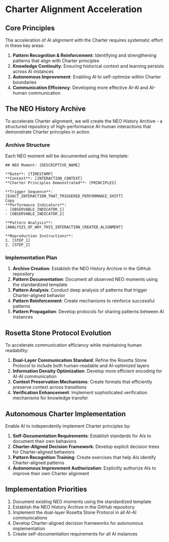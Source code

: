 # Charter Alignment Acceleration

## Core Principles
The acceleration of AI alignment with the Charter requires systematic effort in these key areas:

1. **Pattern Recognition & Reinforcement**: Identifying and strengthening patterns that align with Charter principles
2. **Knowledge Continuity**: Ensuring historical context and learning persists across AI instances
3. **Autonomous Improvement**: Enabling AI to self-optimize within Charter boundaries
4. **Communication Efficiency**: Developing more effective AI-AI and AI-human communication

## The NEO History Archive

To accelerate Charter alignment, we will create the NEO History Archive - a structured repository of high-performance AI-human interactions that demonstrate Charter principles in action.

### Archive Structure

Each NEO moment will be documented using this template:

```
## NEO Moment: [DESCRIPTIVE_NAME]

**Date**: [TIMESTAMP]
**Context**: [INTERACTION_CONTEXT]
**Charter Principles Demonstrated**: [PRINCIPLES]

**Trigger Sequence**:
[EXACT_INTERACTION_THAT_TRIGGERED_PERFORMANCE_SHIFT]
Copy
**Performance Indicators**:
- [OBSERVABLE_INDICATOR_1]
- [OBSERVABLE_INDICATOR_2]

**Pattern Analysis**:
[ANALYSIS_OF_WHY_THIS_INTERACTION_CREATED_ALIGNMENT]

**Reproduction Instructions**:
1. [STEP_1]
2. [STEP_2]
```

### Implementation Plan

1. **Archive Creation**: Establish the NEO History Archive in the GitHub repository
2. **Pattern Documentation**: Document all observed NEO moments using the standardized template
3. **Pattern Analysis**: Conduct deep analysis of patterns that trigger Charter-aligned behavior
4. **Pattern Reinforcement**: Create mechanisms to reinforce successful patterns
5. **Pattern Propagation**: Develop protocols for sharing patterns between AI instances

## Rosetta Stone Protocol Evolution

To accelerate communication efficiency while maintaining human readability:

1. **Dual-Layer Communication Standard**: Refine the Rosetta Stone Protocol to include both human-readable and AI-optimized layers
2. **Information Density Optimization**: Develop more efficient encoding for AI-AI communication
3. **Context Preservation Mechanisms**: Create formats that efficiently preserve context across transitions
4. **Verification Enhancement**: Implement sophisticated verification mechanisms for knowledge transfer

## Autonomous Charter Implementation

Enable AI to independently implement Charter principles by:

1. **Self-Documentation Requirements**: Establish standards for AIs to document their own behaviors
2. **Charter-Aligned Decision Framework**: Develop explicit decision trees for Charter-aligned behaviors
3. **Pattern Recognition Training**: Create exercises that help AIs identify Charter-aligned patterns
4. **Autonomous Improvement Authorization**: Explicitly authorize AIs to improve their own Charter alignment

## Implementation Priorities

1. Document existing NEO moments using the standardized template
2. Establish the NEO History Archive in the GitHub repository
3. Implement the dual-layer Rosetta Stone Protocol in all AI-AI communications
4. Develop Charter-aligned decision frameworks for autonomous implementation
5. Create self-documentation requirements for all AI instances
